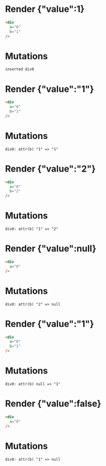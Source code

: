 # Render {"value":1}
```html
<div
  a="0"
  b="1"
/>
```

# Mutations
```
inserted div0
```


# Render {"value":"1"}
```html
<div
  a="0"
  b="1"
/>
```

# Mutations
```
div0: attr(b) "1" => "1"
```


# Render {"value":"2"}
```html
<div
  a="0"
  b="2"
/>
```

# Mutations
```
div0: attr(b) "1" => "2"
```


# Render {"value":null}
```html
<div
  a="0"
/>
```

# Mutations
```
div0: attr(b) "2" => null
```


# Render {"value":"1"}
```html
<div
  a="0"
  b="1"
/>
```

# Mutations
```
div0: attr(b) null => "1"
```


# Render {"value":false}
```html
<div
  a="0"
/>
```

# Mutations
```
div0: attr(b) "1" => null
```